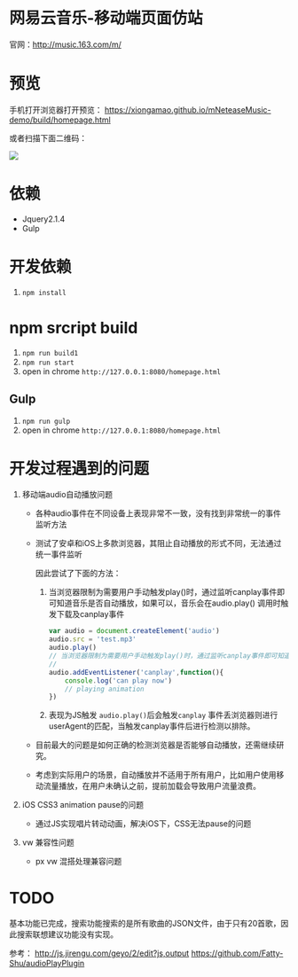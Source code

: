 # 网易云音乐-移动端页面仿站
官网：http://music.163.com/m/ 
# 预览
手机打开浏览器打开预览：
https://xiongamao.github.io/mNeteaseMusic-demo/build/homepage.html

或者扫描下面二维码：

![](https://xiongamao.github.io/mNeteaseMusic-demo/qrcode.jpeg)




# 依赖
- Jquery2.1.4
- Gulp

# 开发依赖
1. `npm install`

# npm srcript build
1. `npm run build1`
2. `npm run start`
3. open in chrome `http://127.0.0.1:8080/homepage.html`

## Gulp
1. `npm run gulp`
2. open in chrome `http://127.0.0.1:8080/homepage.html`

# 开发过程遇到的问题
1. 移动端audio自动播放问题 
    - 各种audio事件在不同设备上表现非常不一致，没有找到非常统一的事件监听方法
    - 测试了安卓和iOS上多款浏览器，其阻止自动播放的形式不同，无法通过统一事件监听
    
      因此尝试了下面的方法：
        1. 当浏览器限制为需要用户手动触发play()时，通过监听canplay事件即可知道音乐是否自动播放，如果可以，音乐会在audio.play() 调用时触发下载及canplay事件 
            ```js
            var audio = document.createElement('audio')
            audio.src = 'test.mp3'
            audio.play()
            // 当浏览器限制为需要用户手动触发play()时，通过监听canplay事件即可知道音乐是否自动播放
            // 
            audio.addEventListener('canplay',function(){
                console.log('can play now')
                // playing animation
            })
            ```
        2. 表现为JS触发 `audio.play()`后会触发`canplay` 事件丢浏览器则进行userAgent的匹配，当触发canplay事件后进行检测以排除。
    - 目前最大的问题是如何正确的检测浏览器是否能够自动播放，还需继续研究。
    - 考虑到实际用户的场景，自动播放并不适用于所有用户，比如用户使用移动流量播放，在用户未确认之前，提前加载会导致用户流量浪费。

   
2. iOS CSS3 animation pause的问题
    - 通过JS实现唱片转动动画，解决iOS下，CSS无法pause的问题

3. vw 兼容性问题
    - px vw 混搭处理兼容问题

# TODO 
基本功能已完成，搜索功能搜索的是所有歌曲的JSON文件，由于只有20首歌，因此搜索联想建议功能没有实现。

参考：
http://js.jirengu.com/geyo/2/edit?js,output
https://github.com/Fatty-Shu/audioPlayPlugin
